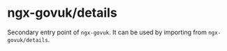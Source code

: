 # ngx-govuk/details

Secondary entry point of `ngx-govuk`. It can be used by importing from `ngx-govuk/details`.
